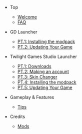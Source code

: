 * Top
	- [Welcome](/)
	- [FAQ](faq.md)

* GD Launcher
	- [PT.1: Installing the modpack](gdinstalling.md)
	- [PT.2: Updating Your Game](gdupdating.md)
	
* Twilight Games Studio Launcher
	- [PT.1: Downloads](downloads.md)
	- [PT.2: Making an account](account.md)
	- [PT.3: Skin Changer](skin-changer.md)
	- [PT.4: Installing the modpack](installing.md)
	- [PT.5: Updating Your Game](updating.md)
	
* Gameplay & Features
	- [Tips](tips.md)
	
* Credits
	- [Mods](https://www.curseforge.com/minecraft/modpacks/the-world-r-craft/files)